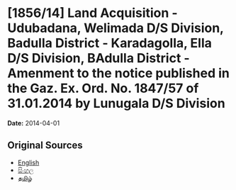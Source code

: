 # [1856/14] Land Acquisition - Udubadana, Welimada D/S Division, Badulla District - Karadagolla, Ella D/S Division, BAdulla District - Amenment to the notice published in the Gaz. Ex. Ord. No. 1847/57 of 31.01.2014 by Lunugala D/S Division

**Date:** 2014-04-01

## Original Sources

- [English](https://documents.gov.lk/view/extra-gazettes/2014/4/1856-14_E.pdf)
- [සිංහල](https://documents.gov.lk/view/extra-gazettes/2014/4/1856-14_S.pdf)
- [தமிழ்](https://documents.gov.lk/view/extra-gazettes/2014/4/1856-14_T.pdf)
